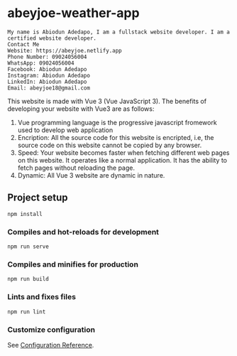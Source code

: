 # abeyjoe-weather-app

    My name is Abiodun Adedapo, I am a fullstack website developer. I am a certified website developer. 
    Contact Me 
    Website: https://abeyjoe.netlify.app 
    Phone Number: 09024056004 
    WhatsApp: 09024056004 
    Facebook: Abiodun Adedapo 
    Instagram: Abiodun Adedapo 
    LinkedIn: Abiodun Adedapo 
    Email: abeyjoe18@gmail.com 

  This website is made with Vue 3 (Vue JavaScript 3). The benefits of developing your website with Vue3 are as follows:
1.  Vue programming language is the progressive javascript fromework used to develop web application
2.  Encription: All the source code for this website is encripted, i.e, the source code on this website cannot be copied by any browser.
3.  Speed: Your website becomes faster when fetching different web pages on this website. It operates like a normal application. It has the ability to fetch pages without reloading the page.
4.  Dynamic: All Vue 3 website are dynamic in nature.


## Project setup
```
npm install
```

### Compiles and hot-reloads for development
```
npm run serve
```

### Compiles and minifies for production
```
npm run build
```

### Lints and fixes files
```
npm run lint
```

### Customize configuration
See [Configuration Reference](https://cli.vuejs.org/config/).
